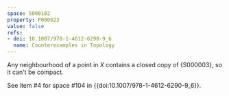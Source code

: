 ```yaml
---
space: S000102
property: P000023
value: false
refs:
- doi: 10.1007/978-1-4612-6290-9_6
  name: Counterexamples in Topology
---
```


Any neighbourhood of a point in $X$ contains a closed copy of {S000003}, so it can't be compact.

See item #4 for space #104 in {{doi:10.1007/978-1-4612-6290-9_6}}.

